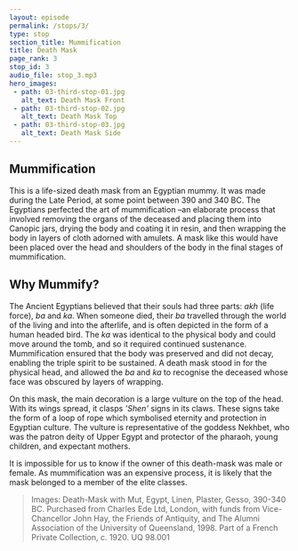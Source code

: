 ```yaml
---
layout: episode
permalink: /stops/3/
type: stop
section_title: Mummification
title: Death Mask
page_rank: 3
stop_id: 3
audio_file: stop_3.mp3
hero_images:
 - path: 03-third-stop-01.jpg
   alt_text: Death Mask Front
 - path: 03-third-stop-02.jpg
   alt_text: Death Mask Top
 - path: 03-third-stop-03.jpg
   alt_text: Death Mask Side
---
```


## Mummification

This is a life-sized death mask from an Egyptian mummy. It was made during the Late Period, at some point between 390 and 340 BC. The Egyptians perfected the art of mummification –an elaborate process that involved removing the organs of the deceased and placing them into Canopic jars, drying the body and coating it in resin, and then wrapping the body in layers of cloth adorned with amulets. A mask like this would have been placed over the head and shoulders of the body in the final stages of mummification.

## Why Mummify?
The Ancient Egyptians believed that their souls had three parts: <i>akh</i> (life force), <i>ba</i> and <i>ka</i>. When someone died, their <i>ba</i> travelled through the world of the living and into the afterlife, and is often depicted in the form of a human headed bird. The <i>ka</i> was identical to the physical body and could move around the tomb, and so it required continued sustenance. Mummification ensured that the body was preserved and did not decay, enabling the triple spirit to be sustained. A death mask stood in for the physical head, and allowed the <i>ba</i> and <i>ka</i> to recognise the deceased whose face was obscured by layers of wrapping.

On this mask, the main decoration is a large vulture on the top of the head. With its wings spread, it clasps <i>'Shen'</i> signs in its claws. These signs take the form of a loop of rope which symbolised eternity and protection in Egyptian culture. The vulture is representative of the goddess Nekhbet, who was the patron deity of Upper Egypt and protector of the pharaoh, young children, and expectant mothers.

It is impossible for us to know if the owner of this death-mask was male or female. As mummification was an expensive process, it is likely that the mask belonged to a member of the elite classes.

> Images: Death-Mask with Mut, Egypt, Linen, Plaster, Gesso, 390-340 BC. Purchased from Charles Ede Ltd, London, with funds from Vice-Chancellor John Hay, the Friends of Antiquity, and The Alumni Association of the University of Queensland, 1998. Part of a French Private Collection, c. 1920. UQ 98.001
